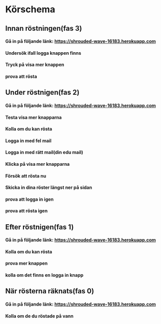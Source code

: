 # Körschema

## Innan röstningen(fas 3) 

#### Gå in på följande länk: https://shrouded-wave-16183.herokuapp.com 
#### Undersök ifall logga knappen finns
#### Tryck på visa mer knappen 
#### prova att rösta

## Under röstnigen(fas 2)

#### Gå in på följande länk: https://shrouded-wave-16183.herokuapp.com 
#### Testa visa mer knapparna 
#### Kolla om du kan rösta
#### Logga in med fel mail
#### Logga in med rätt mail(din edu mail)
#### Klicka på visa mer knapparna
#### Försök att rösta nu
#### Skicka in dina röster längst ner på sidan
#### prova att logga in igen 
#### prova att rösta igen

## Efter röstnigen(fas 1) 

#### Gå in på följande länk: https://shrouded-wave-16183.herokuapp.com 
#### Kolla om du kan rösta
#### prova mer knappen 
#### kolla om det finns en logga in knapp

## När rösterna räknats(fas 0)

#### Gå in på följande länk: https://shrouded-wave-16183.herokuapp.com 
#### Kolla om de du röstade på vann

 



